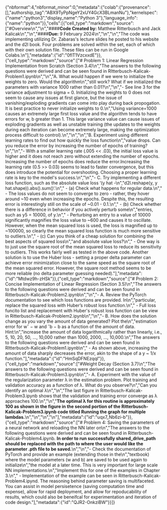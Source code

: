 {"nbformat":4,"nbformat_minor":0,"metadata":{"colab":{"provenance":[],"authorship_tag":"ABX9TyPpNgeY2xUY4GcX3BLmanNu"},"kernelspec":{"name":"python3","display_name":"Python 3"},"language_info":{"name":"python"}},"cells":[{"cell_type":"markdown","source":["#Overview\n","\n","####**Code Created by:** Matthew Ritterbusch and Jack Kalicak\n","\n","####**Due:** 9 February 2024\n","\n","\n","The code was implementing utilizing Dr. Zabaras's lecture slides he posted to his website and the d2l book. Four problems are solved within the set, each of which with their own solution file. These files can be run in Google Colabs.\n"],"metadata":{"id":"0flT1VzcxxdE"}},{"cell_type":"markdown","source":["# Problem 1: Linear Regression Implementation from Scratch (Section 3.4)\n","The answers to the following questions were derived and can be seen found in RItterbusch-Kalicak-Problem1.ipynb\n","\n","A. What would happen if we were to initialize the weights to zero. Would the algorithm\n","still work? What if we initialized the parameters with variance 1000 rather than 0.01?\n","\n","- See line 3 for the variance adjustment to sigma = 0. Initializing the weights to 0 does not seem to cause any issues at first glance, but the issue of vanishing/exploding gradients can come into play during back propogation. It is best practice to never initialize weights to 0.\n","Using variance=1000 causes an extremely large first loss value and the algorithm tends to have errors for w, b greater than 1. This large variance value can cause issues of exploding gradients as well as unstable training (the updates to the weights during each iteration can become extremely large, making the optimization process difficult to control).\n","\n","\n","B. Experiment using different learning rates to find out how quickly the loss function\n","value drops. Can you reduce the error by increasing the number of epochs of training?\n","\n","- With a smaller learning rate (.005 << .03), the initial loss value is higher and it does not reach zero without extending the number of epochs. Increasing the number of epochs does reduce the error.Increasing the learning rate (0.5 >> 0.03) seems to lead to faster convergence, but this does introduce the potential for overshooting. Choosing a proper learning rate is key to the model's success.\n","\n","- C. Try implementing a different loss function, such as the absolute value loss ‘(y hat -\n","d2l.reshape(y, y hat.shape)).abs().sum()‘.\n","  - (a) Check what happens for regular data.\n","    - The loss values do not seem to converge to zero - rather, they hover around ~10 even when increasing the epochs. Despite this, the resulting error is interestingly still on the scale of ~0.01 - 0.1.\n","  - (b) Check whether there is a difference in behavior if you actively perturb some\n","entries, such as y5 = 10000, of y.\n","    -   Perturbing an entry to a value of 10000 significantly magnifies the loss value to ~600 and causes it to oscillate. However, when the mean squared loss is used, the loss is magnified up to ~100000, so clearly the mean squared loss function is much more sensitive to outliers.\n","  - (c) Can you think of a cheap solution for combining the best aspects of squared loss\n","and absolute value loss?\n","    - One way is to just use the square root of the mean squared loss to reduce its sensitivity to outliers. This works fairly well as tested in the above code. Another solution is to use the Huber loss - setting a proper delta parameter can achieve error minimization close to the same speed as the square root of the mean squared error. However, the square root method seems to be more reliable (no delta parameter guessing needed)."],"metadata":{"id":"Mtdwz9h-zHSk"}},{"cell_type":"markdown","source":["# Problem 2: Concise Implementation of Linear Regression (Section 3.5)\n","The answers to the following questions were derived and can be seen found in Ritterbusch-Kalicak-Problem2.ipynb\n","\n","- A. Review the PyTorch documentation to see which loss functions are provided. In\n","particular, replace the squared loss with Huber’s robust loss function.\n","  - Full loss funcito list and replacement with Huber's robust loss function can be view in  Ritterbusch-Kalicak-Problem2.ipynb\n","\n","- B. How does the solution change as you vary the amount of data generated? Plot the\n","estimation error for wˆ − w and ˆb − b as a function of the amount of data. Hint:\n","increase the amount of data logarithmically rather than linearly, i.e., 5, 10, 20, 50, ..., 10,000 rather than 1000, 2000, ..., 10,000.\n","The answers to the following questions were derived and can be seen found in RItterbusch-Kalicak-Problem1.ipynb\n","  - As shown above, increasing the amount of data sharply decreases the error, akin to the shape of a y ~ 1/x function."],"metadata":{"id":"HmSqDFNEzqql"}},{"cell_type":"markdown","source":["#Weight Decay (Section 3.7)\n","The answers to the following questions were derived and can be seen found in Ritterbusch-Kalicak-Problem3.ipynb\n","- A. Experiment with the value of the regularization parameter λ in the estimation problem. Plot training and validation accuracy as a function of λ. What do you observe?\n","Can you identify an optimal λ\n","\n","The last figure in Ritterbusch-Kalicak-Problem3.ipynb shows that the validation and training error converge as λ approaches 100.\n","\n","**The optimal λ for this routine is approximately 100 as shown in the figure in the second portion of the Ritterbusch-Kalicak-Problem3.ipynb code titled Running the graph for multiple lambdas.**\n","\n","\n","\n"],"metadata":{"id":"uqx7_Nb6zi-b"}},{"cell_type":"markdown","source":["# Problem 4: Saving the parameters of a neural network and reloading the NN later on\n","The answers to the following questions were derived and can be seen found in Ritterbusch-Kalicak-Problem4.ipynb. **In order to run successfully shared_drive_path should be replaced with the path to where the user would like the parameter .pth file to be saved.**\n","\n","- Check the documentation of PyTorch and provide an example (extending those in the\n","textbook) where the model parameters (w and b) are saved to be used again to initialize\n","the model at a later time. This is very important for large scale NN implementations.\n","Implement this for one of the examples in Chapter 3.\n","  - Implementation of the example can be seen in Ritterbusch-Kalicak-Problem4.ipynd. The reasoning behind parameter saving is multifaceted. You can assist in model persisetence (saving computation time and expense), allow for rapid deployment, and allow for repoducability of results, which could also be beneifcal for experimentation and iteration of code design."],"metadata":{"id":"QJR2-OnkziBW"}}]}